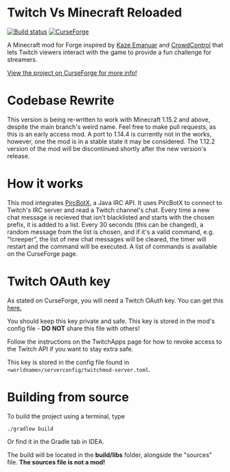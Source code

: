 # Twitch Vs Minecraft Reloaded
[![Build status](https://ci.appveyor.com/api/projects/status/9b887bfebvnuvixy?svg=true)](https://ci.appveyor.com/project/iCrazyBlaze/twitchvsminecraft)
[![CurseForge](http://cf.way2muchnoise.eu/full_twitch-vs-minecraft_downloads.svg)](https://www.curseforge.com/minecraft/mc-mods/twitch-vs-minecraft)

A Minecraft mod for Forge inspired by [Kaze Emanuar](https://www.youtube.com/channel/UCuvSqzfO_LV_QzHdmEj84SQ) and [CrowdControl](https://crowdcontrol.live) that lets Twitch viewers interact with the game to provide a fun challenge for streamers.

[View the project on CurseForge for more info!](https://www.curseforge.com/minecraft/mc-mods/twitch-vs-minecraft)


# Codebase Rewrite
This version is being re-written to work with Minecraft 1.15.2 and above, despite the main branch's weird name. Feel free to make pull requests, as this is an early access mod. A port to 1.14.4 is currently not in the works, however, one the mod is in a stable state it may be considered. The 1.12.2 version of the mod will be discontinued shortly after the new version's release.

# How it works
This mod integrates [PircBotX](https://github.com/pircbotx/pircbotx), a Java IRC API. It uses PircBotX to connect to Twitch's IRC server and read a Twitch channel's chat. Every time a new chat message is recieved that isn't blacklisted and starts with the chosen prefix, it is added to a list. Every 30 seconds (this can be changed), a random message from the list is chosen, and if it's a valid command, e.g. "!creeper", the list of new chat messages will be cleared, the timer will restart and the command will be executed. A list of commands is available on the CurseForge page.

# Twitch OAuth key
As stated on CurseForge, you will need a Twitch OAuth key. You can get this [here.](https://twitchapps.com/tmi)

You should keep this key private and safe. This key is stored in the mod's config file - **DO NOT** share this file with others!

Follow the instructions on the TwitchApps page for how to revoke access to the Twitch API if you want to stay extra safe.

This key is stored in the config file found in `<worldname>/serverconfig/twitchmod-server.toml`.

# Building from source
To build the project using a terminal, type
```
./gradlew build
```
Or find it in the Gradle tab in IDEA.

The build will be located in the **build/libs** folder, alongside the "sources" file. **The sources file is not a mod!**
